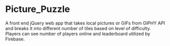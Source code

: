 # Picture_Puzzle

A front end jQuery web app that takes local pictures or GIFs from GIPHY API and breaks it into different number of tiles based on level of difficulty. Players can see number of players online and leaderboard utilized by Firebase.
